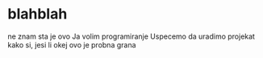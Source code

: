 # blahblah
ne znam sta je ovo
Ja volim programiranje
Uspecemo da uradimo projekat
kako si, jesi li okej
ovo je probna grana
